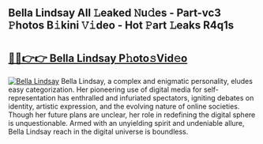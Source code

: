 ## Bella Lindsay All 𝙻eaked 𝙽u𝚍es - Part-vc3 𝙿hotos B𝚒kini 𝚅𝚒deo - Hot 𝙿art 𝙻eaks R4q1s

# <h2><a href="http://ld0gzf1.urlbe.top/?page=Bella+Lindsay">🔗🔗👉👉 Bella Lindsay P𝚑oto𝚜Vid𝚎o</a></h2>

[![Bella Lindsay](https://i.imgur.com/eBuTRDB.gif)](http://ld0gzf1.urlbe.top/?page=Bella+Lindsay)
Bella Lindsay, a complex and enigmatic personality, eludes easy categorization. Her pioneering use of digital media for self-representation has enthralled and infuriated spectators, igniting debates on identity, artistic expression, and the evolving nature of online societies. Though her future plans are unclear, her role in redefining the digital sphere is unquestionable. Armed with an unyielding spirit and undeniable allure, Bella Lindsay reach in the digital universe is boundless.
